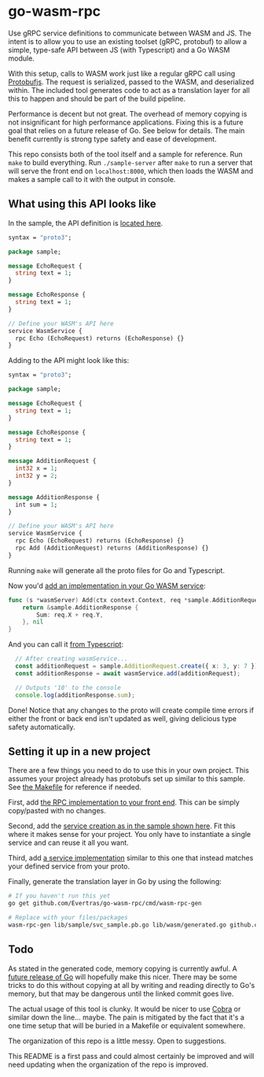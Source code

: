 # go-wasm-rpc

Use gRPC service definitions to communicate between WASM and JS.
The intent is to allow you to use an existing toolset (gRPC, protobuf)
to allow a simple, type-safe API between JS (with Typescript) and
a Go WASM module.

With this setup, calls to WASM work just like a regular gRPC call using
[Protobufjs](https://github.com/protobufjs/protobuf.js).  The request is
serialized, passed to the WASM, and deserialized within.  The included
tool generates code to act as a translation layer for all this to happen
and should be part of the build pipeline.

Performance is decent but not great.  The overhead of memory copying is
not insignificant for high performance applications.  Fixing this is a
future goal that relies on a future release of Go.  See below for details.
The main benefit currently is strong type safety and ease of development.

This repo consists both of the tool itself and a sample for reference.
Run `make` to build everything.  Run `./sample-server` after `make` to
run a server that will serve the front end on `localhost:8000`, which then
loads the WASM and makes a sample call to it with the output in console.

## What using this API looks like

In the sample, the API definition is [located here](proto/svc_sample.proto).

```protobuf
syntax = "proto3";

package sample;

message EchoRequest {
  string text = 1;
}

message EchoResponse {
  string text = 1;
}

// Define your WASM's API here
service WasmService {
  rpc Echo (EchoRequest) returns (EchoResponse) {}
}
```

Adding to the API might look like this:

```protobuf
syntax = "proto3";

package sample;

message EchoRequest {
  string text = 1;
}

message EchoResponse {
  string text = 1;
}

message AdditionRequest {
  int32 x = 1;
  int32 y = 2;
}

message AdditionResponse {
  int sum = 1;
}

// Define your WASM's API here
service WasmService {
  rpc Echo (EchoRequest) returns (EchoResponse) {}
  rpc Add (AdditionRequest) returns (AdditionResponse) {}
}
```

Running `make` will generate all the proto files for Go and Typescript.

Now you'd [add an implementation in your Go WASM service](lib/wasm/svc_wasm.go):

```go
func (s *wasmServer) Add(ctx context.Context, req *sample.AdditionRequest) (*sample.AdditionResponse, error) {
	return &sample.AdditionResponse {
		Sum: req.X + req.Y,
	}, nil
}
```

And you can call it [from Typescript](front/src/index.ts):

```typescript
  // After creating wasmService...
  const additionRequest = sample.AdditionRequest.create({ x: 3, y: 7 });
  const additionResponse = await wasmService.add(additionRequest);

  // Outputs '10' to the console
  console.log(additionResponse.sum);
```

Done!  Notice that any changes to the proto will create compile time errors
if either the front or back end isn't updated as well, giving delicious type
safety automatically.

## Setting it up in a new project

There are a few things you need to do to use this in your own project.  This
assumes your project already has protobufs set up similar to this sample.
See [the Makefile](Makefile) for reference if needed.

First, add [the RPC implementation to your front end](front/src/rpc/impl.ts).
This can be simply copy/pasted with no changes.

Second, add the [service creation as in the sample shown here](front/src/index.ts).
Fit this where it makes sense for your project.  You only have to instantiate a single
service and can reuse it all you want.

Third, add [a service implementation](lib/wasm/svc_wasm.go) similar to this one
that instead matches your defined service from your proto.

Finally, generate the translation layer in Go by using the following:

```bash
# If you haven't run this yet
go get github.com/Evertras/go-wasm-rpc/cmd/wasm-rpc-gen

# Replace with your files/packages
wasm-rpc-gen lib/sample/svc_sample.pb.go lib/wasm/generated.go github.com/Evertras/go-wasm-rpc/lib/sample wasm
``` 

## Todo

As stated in the generated code, memory copying is currently awful.  A [future release of Go](https://github.com/golang/go/commit/c468ad04177c422534ad1ed4547295935f84743d)
will hopefully make this nicer.  There may be some tricks to do this without copying at all
by writing and reading directly to Go's memory, but that may be dangerous until the linked
commit goes live.

The actual usage of this tool is clunky.  It would be nicer to use [Cobra](https://github.com/spf13/cobra)
or similar down the line... maybe.  The pain is mitigated by the fact that it's a one time setup
that will be buried in a Makefile or equivalent somewhere.

The organization of this repo is a little messy.  Open to suggestions.

This README is a first pass and could almost certainly be improved and will need updating
when the organization of the repo is improved.

